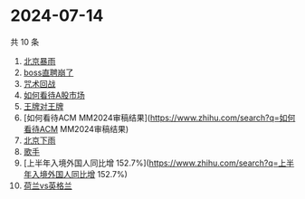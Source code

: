 # 2024-07-14

共 10 条

<!-- BEGIN -->
<!-- 最后更新时间 Sun Jul 14 2024 07:12:26 GMT+0800 (China Standard Time) -->

1. [北京暴雨](https://www.zhihu.com/search?q=北京暴雨)
1. [boss直聘崩了](https://www.zhihu.com/search?q=boss直聘崩了)
1. [咒术回战](https://www.zhihu.com/search?q=咒术回战)
1. [如何看待A股市场](https://www.zhihu.com/search?q=如何看待A股市场)
1. [王牌对王牌](https://www.zhihu.com/search?q=王牌对王牌)
1. [如何看待ACM MM2024审稿结果](https://www.zhihu.com/search?q=如何看待ACM
   MM2024审稿结果)
1. [北京下雨](https://www.zhihu.com/search?q=北京下雨)
1. [歌手](https://www.zhihu.com/search?q=歌手)
1. [上半年入境外国人同比增
   152.7%](https://www.zhihu.com/search?q=上半年入境外国人同比增 152.7%)
1. [荷兰vs英格兰](https://www.zhihu.com/search?q=荷兰vs英格兰)

<!-- END -->
